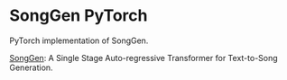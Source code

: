 # SongGen PyTorch

PyTorch implementation of SongGen.

[SongGen](https://arxiv.org/abs/2502.13128): A Single Stage Auto-regressive Transformer for Text-to-Song Generation.
